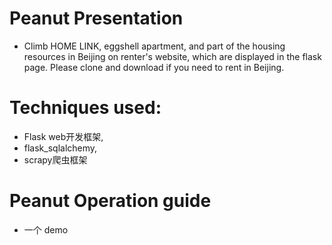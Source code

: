 # Peanut Presentation

- Climb HOME LINK, eggshell apartment, and part of the housing resources in Beijing on renter's website, which are displayed in the flask page. Please clone and download if you need to rent in Beijing.





# Techniques used:

- Flask web开发框架,
- flask_sqlalchemy,
- scrapy爬虫框架



# Peanut Operation guide

- 一个 demo